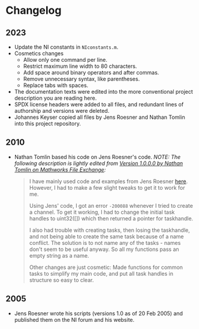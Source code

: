 <!--
SPDX-FileCopyrightText: 2023 Johannes Keyser

SPDX-License-Identifier: CC0-1.0
-->

# Changelog

## 2023

- Update the NI constants in `NIconstants.m`.
- Cosmetics changes
   - Allow only one command per line.
   - Restrict maximum line width to 80 characters.
   - Add space around binary operators and after commas.
   - Remove unnecessary syntax, like parentheses.
   - Replace tabs with spaces.
- The documentation texts were edited into the more conventional project description you are reading here.
- SPDX license headers were added to all files, and redundant lines of authorship and versions were deleted.
- Johannes Keyser copied all files by Jens Roesner and Nathan Tomlin into this project repository.

## 2010

- Nathan Tomlin based his code on Jens Roesner's code.
  _NOTE: The following description is lightly edited from [Version 1.0.0.0 by Nathan Tomlin on Mathworks File Exchange](https://mathworks.com/matlabcentral/fileexchange/27609-daqmx-examples):_

  > I have mainly used code and examples from Jens Roesner [here](http://www.jr-worldwi.de/work/matlab/index.html).
  > However, I had to make a few slight tweaks to get it to work for me.
  >
  > Using Jens' code, I got an error `-200088` whenever I tried to create a channel.
  > To get it working, I had to change the initial task handles to uint32([]) which then returned a pointer for taskhandle.
  >
  > I also had trouble with creating tasks, then losing the taskhandle, and not being able to create the same task because of a name conflict.
  > The solution is to not name any of the tasks - names don't seem to be useful anyway.
  > So all my functions pass an empty string as a name.
  > 
  > Other changes are just cosmetic: Made functions for common tasks to simplify my main code, and put all task handles in structure so easy to clear.

## 2005

- Jens Roesner wrote his scripts (versions 1.0 as of 20 Feb 2005) and published them on the NI forum and his website.
